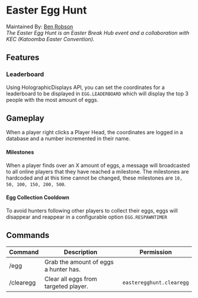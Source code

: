 # Easter Egg Hunt
Maintained By: [Ben Robson](https://github.com/benrobson) <br>
<i>The Easter Egg Hunt is an Easter Break Hub event and a collaboration with KEC (Katoomba Easter Convention).</i>

## Features
### Leaderboard
Using HolographicDisplays API, you can set the coordinates for a leaderboard to be displayed in `EGG.LEADERBOARD` which will display the top 3 people with the most amount of eggs.

## Gameplay
When a player right clicks a Player Head, the coordinates are logged in a database and a number incremented in their name.

#### Milestones
When a player finds over an X amount of eggs, a message will broadcasted to all online players that they have reached a milestone.
The milestones are hardcoded and at this time cannot be changed, these milestones are `10, 50, 100, 150, 200, 500`.

#### Egg Collection Cooldown
To avoid hunters following other players to collect their eggs, eggs will disappear and reappear in a configurable option `EGG.RESPAWNTIMER`

## Commands
| Command        | Description                            | Permission                |
|----------------|----------------------------------------|---------------------------|
| /egg           | Grab the amount of eggs a hunter has. |                          |
| /clearegg      | Clear all eggs from targeted player.  | `easteregghunt.clearegg` |